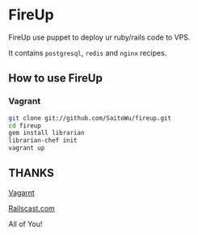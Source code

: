 # FireUp

FireUp use puppet to deploy ur ruby/rails code to VPS.

It contains `postgresql`, `redis` and `nginx` recipes.

## How to use FireUp

### Vagrant

```bash
git clone git://github.com/SaitoWu/fireup.git
cd fireup
gem install librarian
librarian-chef init
vagrant up
```

## THANKS

[Vagarnt](http://vagrantup.com/)

[Railscast.com](http://railscasts.com/episodes/293-nginx-unicorn)

All of You!
